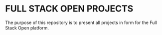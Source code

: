 # FULL STACK OPEN PROJECTS

The purpose of this repository is to present all projects in form for the Full Stack Open platform.